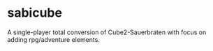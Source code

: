 sabicube
========

A single-player total conversion of Cube2-Sauerbraten with focus on adding rpg/adventure elements.
